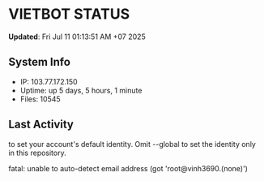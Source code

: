 # VIETBOT STATUS
**Updated**: Fri Jul 11 01:13:51 AM +07 2025

## System Info
- IP: 103.77.172.150
- Uptime: up 5 days, 5 hours, 1 minute
- Files: 10545

## Last Activity

to set your account's default identity.
Omit --global to set the identity only in this repository.

fatal: unable to auto-detect email address (got 'root@vinh3690.(none)')
